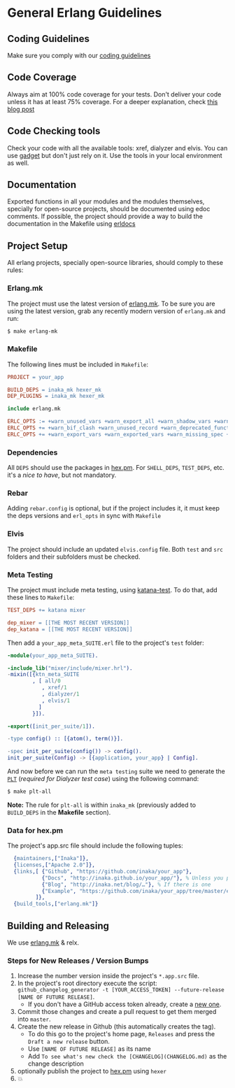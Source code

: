 # General Erlang Guidelines

## Coding Guidelines
 Make sure you comply with our [coding guidelines](http://github.com/inaka/erlang_guidelines)

##	Code Coverage
 Always aim at 100% code coverage for your tests.
 Don't deliver your code unless it has at least 75% coverage.
 For a deeper explanation, check [this blog post](http://inaka.net/blog/2015/02/24/test-exceptions/)

##	Code Checking tools
 Check your code with all the available tools: xref, dialyzer and elvis. You can use [gadget](http://gadget.inakalabs.com) but don't just rely on it. Use the tools in your local environment as well.

##	Documentation
 Exported functions in all your modules and the modules themselves, specially for open-source projects, should be documented using edoc comments. If possible, the project should provide a way to build the documentation in the Makefile using [erldocs](http://github.com/erldocs/erldocs)

## Project Setup
All erlang projects, specially open-source libraries, should comply to these rules:

### Erlang.mk
The project must use the latest version of [erlang.mk](http://github.com/ninenines/erlang.mk).
To be sure you are using the latest version, grab any recently modern version of `erlang.mk` and run:
```bash
$ make erlang-mk
```

### Makefile
The following lines must be included in `Makefile`:
```Makefile
PROJECT = your_app

BUILD_DEPS = inaka_mk hexer_mk
DEP_PLUGINS = inaka_mk hexer_mk

include erlang.mk

ERLC_OPTS := +warn_unused_vars +warn_export_all +warn_shadow_vars +warn_unused_import +warn_unused_function
ERLC_OPTS += +warn_bif_clash +warn_unused_record +warn_deprecated_function +warn_obsolete_guard +strict_validation
ERLC_OPTS += +warn_export_vars +warn_exported_vars +warn_missing_spec +warn_untyped_record +debug_info
```

### Dependencies
All `DEPS` should use the packages in [hex.pm](http://hex.pm). For `SHELL_DEPS`, `TEST_DEPS`, etc. it's a _nice to have_, but not mandatory.

### Rebar
Adding `rebar.config` is optional, but if the project includes it, it must keep the deps versions and `erl_opts` in sync with `Makefile`

### Elvis
The project should include an updated `elvis.config` file. Both `test` and `src` folders and their subfolders must be checked.

### Meta Testing
The project must include meta testing, using [katana-test](http://github.com/inaka/katana-test).
To do that, add these lines to `Makefile`:

```Makefile
TEST_DEPS += katana mixer

dep_mixer = [[THE MOST RECENT VERSION]]
dep_katana = [[THE MOST RECENT VERSION]]
```

Then add a `your_app_meta_SUITE.erl` file to the project's `test` folder:

```erlang
-module(your_app_meta_SUITE).

-include_lib("mixer/include/mixer.hrl").
-mixin([{ktn_meta_SUITE
        , [ all/0
           , xref/1
           , dialyzer/1
           , elvis/1
          ]
        }]).

-export([init_per_suite/1]).

-type config() :: [{atom(), term()}].

-spec init_per_suite(config()) -> config().
init_per_suite(Config) -> [{application, your_app} | Config].
```

And now before we can run the `meta testing` suite we need to generate the [`PLT`](http://erlang.org/doc/apps/dialyzer/dialyzer_chapter.html#id59082) (*required for Dialyzer test case*) using the following command:

``` bash
$ make plt-all
```

**Note:** The rule for `plt-all` is within `inaka_mk` (previously added to `BUILD_DEPS` in the **Makefile** section).

### Data for hex.pm
The project's app.src file should include the following tuples:
```erlang
  {maintainers,["Inaka"]},
  {licenses,["Apache 2.0"]},
  {links,[ {"Github", "https://github.com/inaka/your_app"},
           {"Docs", "http://inaka.github.io/your_app/"}, % Unless you publish the docs directly on hex.pm
           {"Blog", "http://inaka.net/blog/…"}, % If there is one
           {"Example", "https://github.com/inaka/your_app/tree/master/example"} % If there is one
         ]},
  {build_tools,["erlang.mk"]}
```

##  Building and Releasing
  We use [erlang.mk](http://github.com/ninenines/erlang.mk) & relx.

### Steps for New Releases / Version Bumps
   1. Increase the number version inside the project's `*.app.src` file.
   2. In the project's root directory execute the script:
   `github_changelog_generator -t [YOUR_ACCESS_TOKEN] --future-release [NAME OF FUTURE RELEASE]`.
      * If you don't have a GitHub access token already, create a [new one](https://github.com/settings/tokens).
   3. Commit those changes and create a pull request to get them merged into `master`.
   4. Create the new release in Github (this automatically creates the tag).
      * To do this go to the project's home page, `Releases` and press the `Draft a new release` button.
      * Use `[NAME OF FUTURE RELEASE]` as its name
      * Add `To see what's new check the [CHANGELOG](CHANGELOG.md)` as the change description
   5. optionally publish the project to [hex.pm](http://hex.pm) using `hexer`
   6. :boom:
